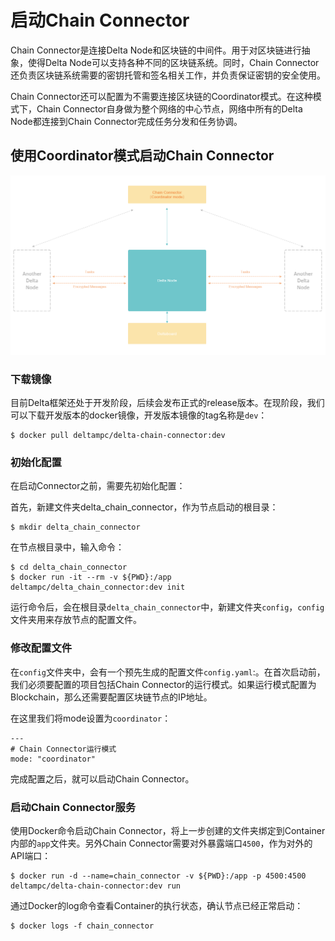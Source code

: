 # 启动Chain Connector

Chain Connector是连接Delta Node和区块链的中间件。用于对区块链进行抽象，使得Delta Node可以支持各种不同的区块链系统。同时，Chain Connector还负责区块链系统需要的密钥托管和签名相关工作，并负责保证密钥的安全使用。

Chain Connector还可以配置为不需要连接区块链的Coordinator模式。在这种模式下，Chain Connector自身做为整个网络的中心节点，网络中所有的Delta Node都连接到Chain Connector完成任务分发和任务协调。

## 使用Coordinator模式启动Chain Connector

![Coordinator&#x6A21;&#x5F0F;&#x4E0B;&#x7684;&#x65E0;&#x533A;&#x5757;&#x94FE;Delta&#x9690;&#x79C1;&#x8BA1;&#x7B97;&#x7F51;&#x7EDC;&#x7ED3;&#x6784;](../.gitbook/assets/53635fc89ddea878178709dd8e55ba9%20%282%29%20%282%29%20%283%29%20%281%29%20%282%29.png)

### 下载镜像

目前Delta框架还处于开发阶段，后续会发布正式的release版本。在现阶段，我们可以下载开发版本的docker镜像，开发版本镜像的tag名称是`dev`：

```text
$ docker pull deltampc/delta-chain-connector:dev
```

### 初始化配置

在启动Connector之前，需要先初始化配置：

首先，新建文件夹delta\_chain\_connector，作为节点启动的根目录：

```text
$ mkdir delta_chain_connector
```

在节点根目录中，输入命令：

```text
$ cd delta_chain_connector
$ docker run -it --rm -v ${PWD}:/app deltampc/delta_chain_connector:dev init
```

运行命令后，会在根目录`delta_chain_connector`中，新建文件夹`config`，`config`文件夹用来存放节点的配置文件。

### 修改配置文件

在`config`文件夹中，会有一个预先生成的配置文件`config.yaml`:。在首次启动前，我们必须要配置的项目包括Chain Connector的运行模式。如果运行模式配置为Blockchain，那么还需要配置区块链节点的IP地址。

在这里我们将mode设置为`coordinator`：

```text
---
# Chain Connector运行模式
mode: "coordinator"
```

完成配置之后，就可以启动Chain Connector。

### 启动Chain Connector服务

使用Docker命令启动Chain Connector，将上一步创建的文件夹绑定到Container内部的`app`文件夹。另外Chain Connector需要对外暴露端口`4500`，作为对外的API端口：

```text
$ docker run -d --name=chain_connector -v ${PWD}:/app -p 4500:4500 deltampc/delta-chain-connector:dev run
```

通过Docker的log命令查看Container的执行状态，确认节点已经正常启动：

```text
$ docker logs -f chain_connector
```

